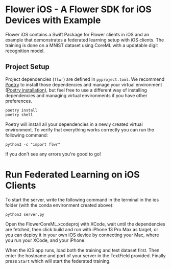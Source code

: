 # Flower iOS - A Flower SDK for iOS Devices with Example

Flower iOS contains a Swift Package for Flower clients in iOS and an example that demonstrates a federated learning setup with iOS clients. The training is done on a MNIST dataset using CoreML with a updatable digit recognition model.

## Project Setup

Project dependencies (`flwr`) are defined in `pyproject.toml`. We recommend [Poetry](https://python-poetry.org/docs/) to install those dependencies and manage your virtual environment ([Poetry installation](https://python-poetry.org/docs/#installation)), but feel free to use a different way of installing dependencies and managing virtual environments if you have other preferences.

```shell
poetry install
poetry shell
```

Poetry will install all your dependencies in a newly created virtual environment. To verify that everything works correctly you can run the following command:

```shell
python3 -c "import flwr"
```

If you don't see any errors you're good to go!

# Run Federated Learning on iOS Clients

To start the server, write the following command in the terminal in the ios folder (with the conda environment created above):

```shell
python3 server.py
```

Open the FlowerCoreML.xcodeproj with XCode, wait until the dependencies are fetched, then click build and run with iPhone 13 Pro Max as target, or you can deploy it in your own iOS device by connecting your Mac, where you run your XCode, and your iPhone.

When the iOS app runs, load both the training and test dataset first. Then enter the hostname and port of your server in the TextField provided. Finally press `Start` which will start the federated training.

